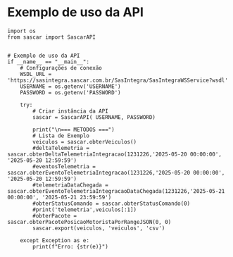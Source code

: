 # Exemplo de uso da API


    import os
    from sascar import SascarAPI


    # Exemplo de uso da API
    if __name__ == "__main__":
        # Configurações de conexão
        WSDL_URL = 'https://sasintegra.sascar.com.br/SasIntegra/SasIntegraWSService?wsdl'
        USERNAME = os.getenv('USERNAME')
        PASSWORD = os.getenv('PASSWORD')
        
        try:
            # Criar instância da API
            sascar = SascarAPI( USERNAME, PASSWORD)
            
            print("\n=== METODOS ===")
            # Lista de Exemplo
            veiculos = sascar.obterVeiculos()
            #deltaTelemetria = sascar.obterDeltaTelemetriaIntegracao(1231226,'2025-05-20 00:00:00', '2025-05-20 12:59:59')
            #eventosTelemetria = sascar.obterEventoTelemetriaIntegracao(1231226,'2025-05-20 00:00:00', '2025-05-20 12:59:59')
            #telemetriaDataChegada = sascar.obterEventoTelemetriaIntegracaoDataChegada(1231226,'2025-05-21 00:00:00', '2025-05-21 23:59:59')
            #obterStatusComando = sascar.obterStatusComando(0)
            #print('telemetria',veiculos[:1])
            #obterPacote = sascar.obterPacotePosicaoMotoristaPorRangeJSON(0, 0)
            sascar.export(veiculos, 'veiculos', 'csv')
            
        except Exception as e:
            print(f"Erro: {str(e)}")

